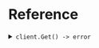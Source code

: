 # Reference
<details><summary><code>client.Get() -> error</code></summary>
<dl>
<dd>

#### 🔌 Usage

<dl>
<dd>

<dl>
<dd>

```go
client.Get(
        context.TODO(),
    )
}
```
</dd>
</dl>
</dd>
</dl>


</dd>
</dl>
</details>
